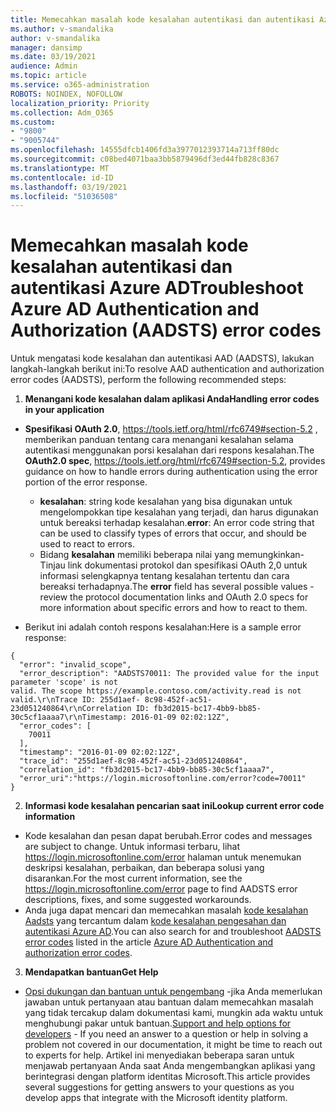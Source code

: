 ```yaml
---
title: Memecahkan masalah kode kesalahan autentikasi dan autentikasi Azure AD
ms.author: v-smandalika
author: v-smandalika
manager: dansimp
ms.date: 03/19/2021
audience: Admin
ms.topic: article
ms.service: o365-administration
ROBOTS: NOINDEX, NOFOLLOW
localization_priority: Priority
ms.collection: Adm_O365
ms.custom:
- "9800"
- "9005744"
ms.openlocfilehash: 14555dfcb1406fd3a3977012393714a713ff80dc
ms.sourcegitcommit: c08bed4071baa3bb5879496df3ed44fb828c8367
ms.translationtype: MT
ms.contentlocale: id-ID
ms.lasthandoff: 03/19/2021
ms.locfileid: "51036508"
---
```

# <a name="troubleshoot-azure-ad-authentication-and-authorization-aadsts-error-codes"></a><span data-ttu-id="f29bd-102">Memecahkan masalah kode kesalahan autentikasi dan autentikasi Azure AD</span><span class="sxs-lookup"><span data-stu-id="f29bd-102">Troubleshoot Azure AD Authentication and Authorization (AADSTS) error codes</span></span>

<span data-ttu-id="f29bd-103">Untuk mengatasi kode kesalahan dan autentikasi AAD (AADSTS), lakukan langkah-langkah berikut ini:</span><span class="sxs-lookup"><span data-stu-id="f29bd-103">To resolve AAD authentication and authorization error codes (AADSTS), perform the following recommended steps:</span></span>

1. <span data-ttu-id="f29bd-104">**Menangani kode kesalahan dalam aplikasi Anda**</span><span class="sxs-lookup"><span data-stu-id="f29bd-104">**Handling error codes in your application**</span></span>

- <span data-ttu-id="f29bd-105">**Spesifikasi OAuth 2.0**, https://tools.ietf.org/html/rfc6749#section-5.2 , memberikan panduan tentang cara menangani kesalahan selama autentikasi menggunakan porsi kesalahan dari respons kesalahan.</span><span class="sxs-lookup"><span data-stu-id="f29bd-105">The **OAuth2.0 spec**, https://tools.ietf.org/html/rfc6749#section-5.2, provides guidance on how to handle errors during authentication using the error portion of the error response.</span></span>

    - <span data-ttu-id="f29bd-106">**kesalahan**: string kode kesalahan yang bisa digunakan untuk mengelompokkan tipe kesalahan yang terjadi, dan harus digunakan untuk bereaksi terhadap kesalahan.</span><span class="sxs-lookup"><span data-stu-id="f29bd-106">**error**: An error code string that can be used to classify types of errors that occur, and should be used to react to errors.</span></span>
    - <span data-ttu-id="f29bd-107">Bidang **kesalahan** memiliki beberapa nilai yang memungkinkan-Tinjau link dokumentasi protokol dan spesifikasi OAuth 2,0 untuk informasi selengkapnya tentang kesalahan tertentu dan cara bereaksi terhadapnya.</span><span class="sxs-lookup"><span data-stu-id="f29bd-107">The **error** field has several possible values - review the protocol documentation links and OAuth 2.0 specs for more information about specific errors and how to react to them.</span></span>

- <span data-ttu-id="f29bd-108">Berikut ini adalah contoh respons kesalahan:</span><span class="sxs-lookup"><span data-stu-id="f29bd-108">Here is a sample error response:</span></span>
```
{
  "error": "invalid_scope",
  "error_description": "AADSTS70011: The provided value for the input parameter 'scope' is not 
valid. The scope https://example.contoso.com/activity.read is not valid.\r\nTrace ID: 255d1aef- 8c98-452f-ac51-23d051240864\r\nCorrelation ID: fb3d2015-bc17-4bb9-bb85-30c5cf1aaaa7\r\nTimestamp: 2016-01-09 02:02:12Z",
  "error_codes": [
    70011
  ],
  "timestamp": "2016-01-09 02:02:12Z",
  "trace_id": "255d1aef-8c98-452f-ac51-23d051240864",
  "correlation_id": "fb3d2015-bc17-4bb9-bb85-30c5cf1aaaa7", 
  "error_uri":"https://login.microsoftonline.com/error?code=70011"
}
```
2. <span data-ttu-id="f29bd-109">**Informasi kode kesalahan pencarian saat ini**</span><span class="sxs-lookup"><span data-stu-id="f29bd-109">**Lookup current error code information**</span></span>

- <span data-ttu-id="f29bd-110">Kode kesalahan dan pesan dapat berubah.</span><span class="sxs-lookup"><span data-stu-id="f29bd-110">Error codes and messages are subject to change.</span></span> <span data-ttu-id="f29bd-111">Untuk informasi terbaru, lihat https://login.microsoftonline.com/error halaman untuk menemukan deskripsi kesalahan, perbaikan, dan beberapa solusi yang disarankan.</span><span class="sxs-lookup"><span data-stu-id="f29bd-111">For the most current information, see the https://login.microsoftonline.com/error page to find AADSTS error descriptions, fixes, and some suggested workarounds.</span></span>
- <span data-ttu-id="f29bd-112">Anda juga dapat mencari dan memecahkan masalah [kode kesalahan Aadsts](https://docs.microsoft.com/azure/active-directory/develop/reference-aadsts-error-codes#aadsts-error-codes) yang tercantum dalam [kode kesalahan pengesahan dan autentikasi Azure AD](https://docs.microsoft.com/azure/active-directory/develop/reference-aadsts-error-codes#handling-error-codes-in-your-application).</span><span class="sxs-lookup"><span data-stu-id="f29bd-112">You can also search for and troubleshoot [AADSTS error codes](https://docs.microsoft.com/azure/active-directory/develop/reference-aadsts-error-codes#aadsts-error-codes) listed in the article [Azure AD Authentication and authorization error codes](https://docs.microsoft.com/azure/active-directory/develop/reference-aadsts-error-codes#handling-error-codes-in-your-application).</span></span>

3. <span data-ttu-id="f29bd-113">**Mendapatkan bantuan**</span><span class="sxs-lookup"><span data-stu-id="f29bd-113">**Get Help**</span></span>

- <span data-ttu-id="f29bd-114">[Opsi dukungan dan bantuan untuk pengembang](https://docs.microsoft.com/azure/active-directory/develop/developer-support-help-options) -jika Anda memerlukan jawaban untuk pertanyaan atau bantuan dalam memecahkan masalah yang tidak tercakup dalam dokumentasi kami, mungkin ada waktu untuk menghubungi pakar untuk bantuan.</span><span class="sxs-lookup"><span data-stu-id="f29bd-114">[Support and help options for developers](https://docs.microsoft.com/azure/active-directory/develop/developer-support-help-options) - If you need an answer to a question or help in solving a problem not covered in our documentation, it might be time to reach out to experts for help.</span></span> <span data-ttu-id="f29bd-115">Artikel ini menyediakan beberapa saran untuk menjawab pertanyaan Anda saat Anda mengembangkan aplikasi yang berintegrasi dengan platform identitas Microsoft.</span><span class="sxs-lookup"><span data-stu-id="f29bd-115">This article provides several suggestions for getting answers to your questions as you develop apps that integrate with the Microsoft identity platform.</span></span>








